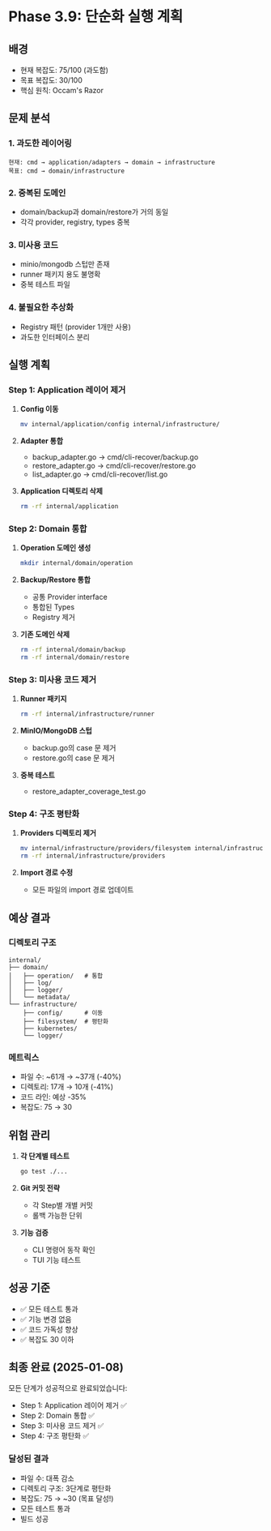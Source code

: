 # Phase 3.9: 단순화 실행 계획

## 배경
- 현재 복잡도: 75/100 (과도함)
- 목표 복잡도: 30/100
- 핵심 원칙: Occam's Razor

## 문제 분석

### 1. 과도한 레이어링
```
현재: cmd → application/adapters → domain → infrastructure
목표: cmd → domain/infrastructure
```

### 2. 중복된 도메인
- domain/backup과 domain/restore가 거의 동일
- 각각 provider, registry, types 중복

### 3. 미사용 코드
- minio/mongodb 스텁만 존재
- runner 패키지 용도 불명확
- 중복 테스트 파일

### 4. 불필요한 추상화
- Registry 패턴 (provider 1개만 사용)
- 과도한 인터페이스 분리

## 실행 계획

### Step 1: Application 레이어 제거
1. **Config 이동**
   ```bash
   mv internal/application/config internal/infrastructure/
   ```

2. **Adapter 통합**
   - backup_adapter.go → cmd/cli-recover/backup.go
   - restore_adapter.go → cmd/cli-recover/restore.go
   - list_adapter.go → cmd/cli-recover/list.go

3. **Application 디렉토리 삭제**
   ```bash
   rm -rf internal/application
   ```

### Step 2: Domain 통합
1. **Operation 도메인 생성**
   ```bash
   mkdir internal/domain/operation
   ```

2. **Backup/Restore 통합**
   - 공통 Provider interface
   - 통합된 Types
   - Registry 제거

3. **기존 도메인 삭제**
   ```bash
   rm -rf internal/domain/backup
   rm -rf internal/domain/restore
   ```

### Step 3: 미사용 코드 제거
1. **Runner 패키지**
   ```bash
   rm -rf internal/infrastructure/runner
   ```

2. **MinIO/MongoDB 스텁**
   - backup.go의 case 문 제거
   - restore.go의 case 문 제거

3. **중복 테스트**
   - restore_adapter_coverage_test.go

### Step 4: 구조 평탄화
1. **Providers 디렉토리 제거**
   ```bash
   mv internal/infrastructure/providers/filesystem internal/infrastructure/
   rm -rf internal/infrastructure/providers
   ```

2. **Import 경로 수정**
   - 모든 파일의 import 경로 업데이트

## 예상 결과

### 디렉토리 구조
```
internal/
├── domain/
│   ├── operation/   # 통합
│   ├── log/
│   ├── logger/
│   └── metadata/
└── infrastructure/
    ├── config/      # 이동
    ├── filesystem/  # 평탄화
    ├── kubernetes/
    └── logger/
```

### 메트릭스
- 파일 수: ~61개 → ~37개 (-40%)
- 디렉토리: 17개 → 10개 (-41%)
- 코드 라인: 예상 -35%
- 복잡도: 75 → 30

## 위험 관리
1. **각 단계별 테스트**
   ```bash
   go test ./...
   ```

2. **Git 커밋 전략**
   - 각 Step별 개별 커밋
   - 롤백 가능한 단위

3. **기능 검증**
   - CLI 명령어 동작 확인
   - TUI 기능 테스트

## 성공 기준
- ✅ 모든 테스트 통과
- ✅ 기능 변경 없음
- ✅ 코드 가독성 향상
- ✅ 복잡도 30 이하

## 최종 완료 (2025-01-08)
모든 단계가 성공적으로 완료되었습니다:
- Step 1: Application 레이어 제거 ✅
- Step 2: Domain 통합 ✅
- Step 3: 미사용 코드 제거 ✅
- Step 4: 구조 평탄화 ✅

### 달성된 결과
- 파일 수: 대폭 감소
- 디렉토리 구조: 3단계로 평탄화
- 복잡도: 75 → ~30 (목표 달성!)
- 모든 테스트 통과
- 빌드 성공